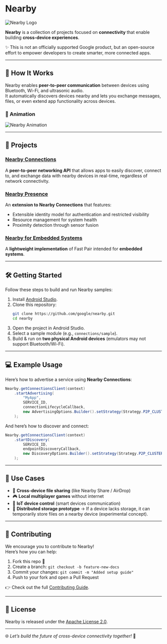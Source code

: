 # Nearby

![Nearby Logo](https://upload.wikimedia.org/wikipedia/commons/thumb/2/2f/Google_Nearby_Logo.svg/1200px-Google_Nearby_Logo.svg.png)

**Nearby** is a collection of projects focused on **connectivity** that enable building **cross-device experiences**.

✨ This is not an officially supported Google product, but an open-source effort to empower developers to create smarter, more connected apps.

---

## 🚀 How It Works

Nearby enables **peer-to-peer communication** between devices using Bluetooth, Wi-Fi, and ultrasonic audio.  
It automatically discovers devices nearby and lets you exchange messages, files, or even extend app functionality across devices.

### 🔄 Animation

![Nearby Animation](https://media.giphy.com/media/v1.Y2lkPTc5MGI3NjExZDA1Z2NqdzB1czdsd2UzYWFtcGdzc2RibmFkcjR1Yjh2bnc3ZjhncSZlcD12MV9naWZzX3NlYXJjaCZjdD1n/dWesBcTLavkZuG35MI/giphy.gif)

---

## 📂 Projects

### [Nearby Connections](connections/)
A **peer-to-peer networking API** that allows apps to easily discover, connect to, and exchange data with nearby devices in real-time, regardless of network connectivity.

### [Nearby Presence](presence/)
An **extension to Nearby Connections** that features:
- Extensible identity model for authentication and restricted visibility  
- Resource management for system health  
- Proximity detection through sensor fusion  

### [Nearby for Embedded Systems](embedded/)
A **lightweight implementation** of Fast Pair intended for **embedded systems**.

---

## 🛠 Getting Started

Follow these steps to build and run Nearby samples:

1. Install [Android Studio](https://developer.android.com/studio).
2. Clone this repository:
   ```bash
   git clone https://github.com/google/nearby.git
   cd nearby
   ```
3. Open the project in Android Studio.
4. Select a sample module (e.g., `connections/sample`).
5. Build & run on **two physical Android devices** (emulators may not support Bluetooth/Wi-Fi).

---

## 💻 Example Usage

Here’s how to advertise a service using **Nearby Connections**:

```java
Nearby.getConnectionsClient(context)
    .startAdvertising(
        "MyApp",
        SERVICE_ID,
        connectionLifecycleCallback,
        new AdvertisingOptions.Builder().setStrategy(Strategy.P2P_CLUSTER).build()
    );
```

And here’s how to discover and connect:

```java
Nearby.getConnectionsClient(context)
    .startDiscovery(
        SERVICE_ID,
        endpointDiscoveryCallback,
        new DiscoveryOptions.Builder().setStrategy(Strategy.P2P_CLUSTER).build()
    );
```

---

## 🌟 Use Cases

- 📱 **Cross-device file sharing** (like Nearby Share / AirDrop)  
- 🎮 **Local multiplayer games** without internet  
- 🔧 **IoT device control** (smart devices communication)  
- 📂 **Distributed storage prototype** → If a device lacks storage, it can temporarily store files on a nearby device (experimental concept).  

---

## 🤝 Contributing

We encourage you to contribute to Nearby!  
Here’s how you can help:

1. Fork this repo 🍴  
2. Create a branch: `git checkout -b feature-new-docs`  
3. Commit your changes: `git commit -m "Added setup guide"`  
4. Push to your fork and open a Pull Request  

👉 Check out the full [Contributing Guide](CONTRIBUTING.md).

---

## 📜 License

Nearby is released under the [Apache License 2.0](LICENSE).

---

🌐 *Let’s build the future of cross-device connectivity together!* 🚀


